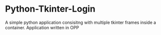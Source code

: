 # Python-Tkinter-Login
A simple python application consisitng with multiple tkinter frames inside a container.
Application written in OPP
